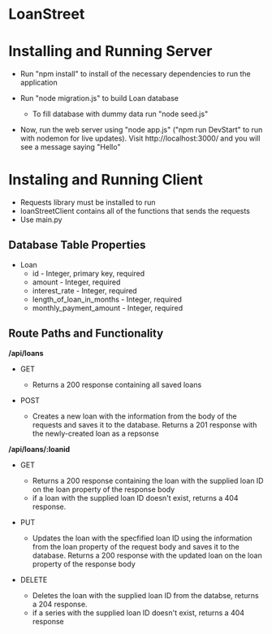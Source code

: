 # LoanStreet

# Installing and Running Server

- Run "npm install" to install of the necessary dependencies to run the application
- Run "node migration.js" to build Loan database

  - To fill database with dummy data run "node seed.js"

- Now, run the web server using "node app.js" ("npm run DevStart" to run with nodemon for live updates). Visit http://localhost:3000/ and you will see a message saying "Hello"

# Instaling and Running Client

- Requests library must be installed to run
- loanStreetClient contains all of the functions that sends the requests
- Use main.py

## Database Table Properties

- Loan
  - id - Integer, primary key, required
  - amount - Integer, required
  - interest_rate - Integer, required
  - length_of_loan_in_months - Integer, required
  - monthly_payment_amount - Integer, required

## Route Paths and Functionality

**/api/loans**

- GET

  - Returns a 200 response containing all saved loans

- POST
  - Creates a new loan with the information from the body of the requests and saves it to the database. Returns a 201 response with the newly-created loan as a repsonse

**/api/loans/:loanid**

- GET

  - Returns a 200 response containing the loan with the supplied loan ID on the loan property of the response body
  - if a loan with the supplied loan ID doesn't exist, returns a 404 response.

- PUT

  - Updates the loan with the specfified loan ID using the information from the loan property of the request body and saves it to the database. Returns a 200 response with the updated loan on the loan property of the response body

- DELETE
  - Deletes the loan with the supplied loan ID from the databse, returns a 204 response.
  - if a series with the supplied loan ID doesn't exist, returns a 404 response
